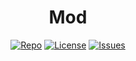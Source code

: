 <h1 align="center">Mod</h1>

<p align="center">
    <a href="https://github.com/kimchiloof/[TEMPLATE]"><img src="https://img.shields.io/github/last-commit/kimchiloof/[TEMPLATE]" alt="Repo"></a>
    <a href="https://github.com/kimchiloof/[TEMPLATE]/blob/main/LICENSE"><img src="https://img.shields.io/github/license/kimchiloof/[TEMPLATE]" alt="License"></a>
    <a href="https://github.com/kimchiloof/[TEMPLATE]/issues"><img src="https://img.shields.io/github/issues/kimchiloof/[TEMPLATE]" alt="Issues"></a>
</p>

